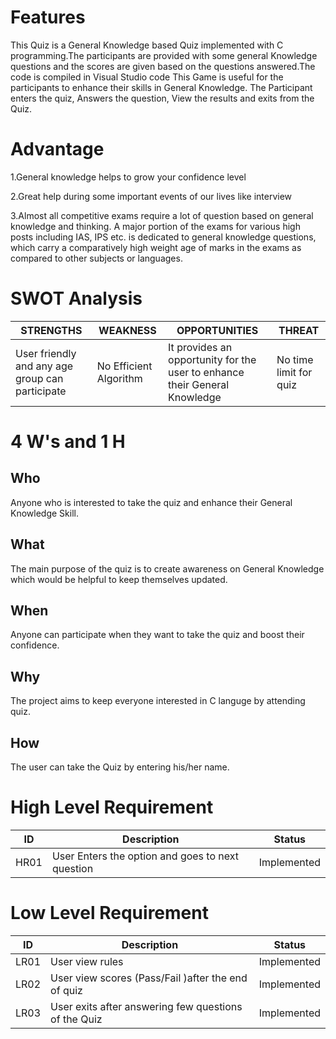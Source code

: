 

# Features
This Quiz is a General Knowledge based Quiz implemented with C programming.The participants are provided with some general Knowledge questions and the scores are given based on the questions answered.The code is compiled in Visual Studio code
This Game is useful for the participants to enhance their skills in General Knowledge.
The Participant enters the quiz, Answers the question, View the results and exits from the Quiz.


# Advantage
 1.General knowledge helps to grow your confidence level
 
 2.Great help during some important events of our lives like interview
 
 3.Almost all competitive exams require a lot of question based on general knowledge and thinking. A major portion of the exams for various high posts including IAS, IPS etc. is dedicated to general knowledge questions, which carry a comparatively high weight age of marks in the exams as compared to other subjects or languages.

# SWOT Analysis

|  STRENGTHS                                     |  WEAKNESS             |OPPORTUNITIES                                                       | THREAT                         |
| -------------------------------------------    |  ------------------   |-------------------------------------                                |---------------------           |
|User friendly and any age group can participate | No Efficient Algorithm| It provides an opportunity for the user to enhance their General Knowledge | No time limit for quiz  |
        




# 4 W's and 1 H

## Who
Anyone who is interested to take the quiz and enhance their General Knowledge Skill.

## What
The main purpose of the quiz is to create awareness on General Knowledge which would be helpful to keep themselves updated.

## When
Anyone can participate when they want to take the quiz and boost their confidence.

## Why
The project aims to keep everyone interested in C languge by attending quiz.

## How
The user can take the Quiz by entering his/her name.


# High Level Requirement

| ID  |  Description                                      | Status     | 
| ----|  -----------------------------------------        |----------  |
| HR01|  User Enters the option and goes to next question | Implemented|


# Low Level Requirement

| ID  |  Description                                            | Status     | 
| ----|  -----------------------------------------              |----------  |
| LR01|  User view rules                                        | Implemented|
| LR02|  User view scores (Pass/Fail )after the end of quiz     | Implemented|
| LR03|  User exits after answering few questions of the Quiz   | Implemented|



